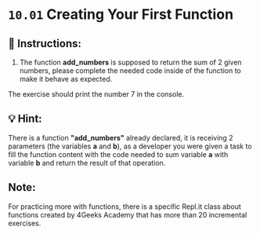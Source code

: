 # `10.01` Creating Your First Function


## 📝 Instructions:

1. The function **add_numbers** is supposed to return the sum of 2 given numbers, please
complete the needed code inside of the function to make it behave as expected.

The exercise should print the number 7 in the console.

## 💡 Hint:

There is a function **"add_numbers"** already declared, it is receiving 2 parameters
(the variables **a** and **b**),  as a developer you were given a task to fill the
function content with the code needed to sum variable **a** with variable **b** and
return the result of that operation.

## Note:
For practicing more with functions, there is a specific Repl.it class about functions
created by 4Geeks Academy that has more than 20 incremental exercises.


